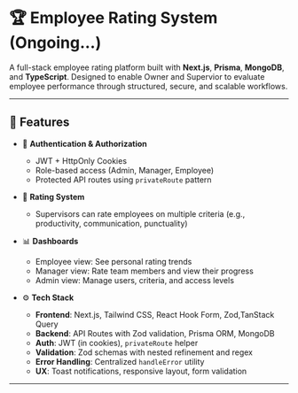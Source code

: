 # 🏆 Employee Rating System (Ongoing...)

A full-stack employee rating platform built with **Next.js**, **Prisma**, **MongoDB**, and **TypeScript**. Designed to enable Owner and Supervior to evaluate employee performance through structured, secure, and scalable workflows.

---

## 📌 Features

- 🔐 **Authentication & Authorization**
  - JWT + HttpOnly Cookies
  - Role-based access (Admin, Manager, Employee)
  - Protected API routes using `privateRoute` pattern

- 📝 **Rating System**
  - Supervisors can rate employees on multiple criteria (e.g., productivity, communication, punctuality)

- 📊 **Dashboards**
  - Employee view: See personal rating trends
  - Manager view: Rate team members and view their progress
  - Admin view: Manage users, criteria, and access levels

- ⚙️ **Tech Stack**
  - **Frontend**: Next.js, Tailwind CSS, React Hook Form, Zod,TanStack Query
  - **Backend**: API Routes with Zod validation, Prisma ORM, MongoDB
  - **Auth**: JWT (in cookies), `privateRoute` helper
  - **Validation**: Zod schemas with nested refinement and regex
  - **Error Handling**: Centralized `handleError` utility
  - **UX**: Toast notifications, responsive layout, form validation

---

